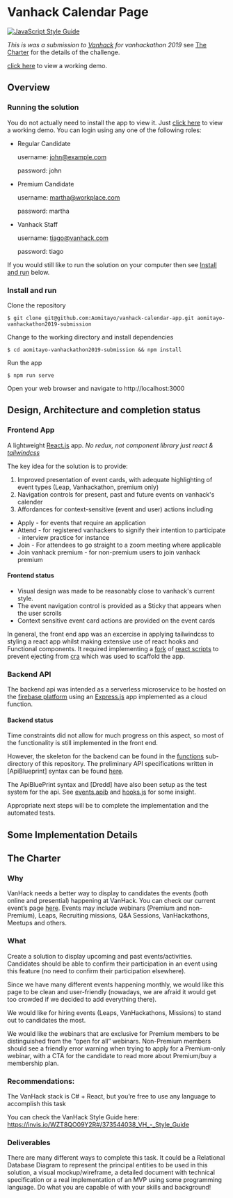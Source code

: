 # Vanhack Calendar Page
[![JavaScript Style Guide](https://cdn.rawgit.com/standard/standard/master/badge.svg)](https://github.com/standard/standard)

*This is was a submission to [Vanhack](https://www.vanhack.com) for vanhackathon 2019*
see [The Charter](#the-charter) for the details of the challenge.

[click here](https://vanhack-calendar-b86f3.firebaseapp.com) to view a working
demo.

##  Overview
### Running the solution
You do not actually need to install the app to view it. Just [click here](https://vanhack-calendar-b86f3.firebaseapp.com) to view a working demo. You can login using any one of the following roles:

- Regular Candidate

    username: john@example.com

    password: john

- Premium Candidate

    username: martha@workplace.com

    password: martha

- Vanhack Staff

    username: tiago@vanhack.com

    password: tiago

If you would still like to run the solution on your computer then see [Install and run](#install-and-run) below.

### Install and run

Clone the repository
```
$ git clone git@github.com:Aomitayo/vanhack-calendar-app.git aomitayo-vanhackathon2019-submission
```

Change to the working directory and install dependencies
```
$ cd aomitayo-vanhackathon2019-submission && npm install
```
Run the app
```
$ npm run serve
```

Open your web browser and navigate to http://localhost:3000

## Design, Architecture and completion status

### Frontend App
A lightweight [React.js]() app.
*No redux, not component library just react & [tailwindcss](https://tailwindcss.com/)*

The key idea for the solution is to provide:

1. Improved presentation of event cards, with adequate highlighting of event
   types (Leap, Vanhackathon, premium only)
2. Navigation controls for present, past and future events on vanhack's calender
3. Affordances for context-sensitive (event and user) actions including
  - Apply - for events that require an application
  - Attend - for registered vanhackers to signify their intention to
      participate - interview practice for instance
  - Join - For attendees to go straight to a zoom meeting where applicable
  - Join vanhack premium - for non-premium users to join vanhack premium

#### Frontend status
- Visual design was made to be reasonably close to vanhack's current style.
- The event navigation control is provided as a Sticky that appears when the user
scrolls
- Context sensitive event card actions are provided on the event cards

In general, the front end app was an excercise in applying tailwindcss to styling
a react app whilst making extensive use of react hooks and Functional components.
It required implementing a [fork](https://www.npmjs.com/package/@aomitayo/tailwind-react-scripts)
of [react scripts](https://www.npmjs.com/package/react-scripts) to prevent
ejecting from [cra](https://www.npmjs.com/package/react-scripts) which was used
to scaffold the app.


### Backend API

The backend api was intended as a serverless microservice to be hosted on the
[firebase platform]() using an [Express.js]() app implemented as a cloud function.

#### Backend status

Time constraints did not allow for much progress on this aspect, so most of the
functionality is still implemented in the front end.

However, the skeleton for the backend can be found in the [functions](functions/)
sub-directory of this repository. The preliminary API specifications written in
[ApiBlueprint] syntax can be found [here](functions/api-spec.apib).

The ApiBluePrint syntax and [Dredd] have also been setup as the test system for
the api. See [events.apib](functions/tests/events.apib) and
[hooks.js](functions/hooks.js) for some insight.

Appropriate next steps will be to complete the implementation and the automated
tests.

## Some Implementation Details

## The Charter

### Why
VanHack needs a better way to display to candidates the events (both online and presential) happening at VanHack. You can check our current event’s page [here](https://vanhack.com/platform/#/events). Events may include webinars (Premium and non-Premium), Leaps, Recruiting missions, Q&A Sessions, VanHackathons, Meetups and others.


### What
Create a solution to display upcoming and past events/activities. Candidates should be able to confirm their participation in an event using this feature (no need to confirm their participation elsewhere).

Since we have many different events happening monthly, we would like this page to be clean and user-friendly (nowadays, we are afraid it would get too crowded if we decided to add everything there).

We would like for hiring events (Leaps, VanHackathons, Missions) to stand out to candidates the most.

We would like the webinars that are exclusive for Premium members to be distinguished from the “open for all” webinars. Non-Premium members should see a friendly error warning when trying to apply for a Premium-only webinar, with a CTA for the candidate to read more about Premium/buy a membership plan.

### Recommendations:
The VanHack stack is C# + React, but you’re free to use any language to accomplish this task

You can check the VanHack Style Guide here:
https://invis.io/WZT8QO09Y2R#/373544038_VH_-_Style_Guide

### Deliverables
There are many different ways to complete this task. It could be a Relational Database Diagram to represent the principal entities to be used in this solution, a visual mockup/wireframe, a detailed document with technical specification or a real implementation of an MVP using some programming language. Do what you are capable of with your skills and background!

